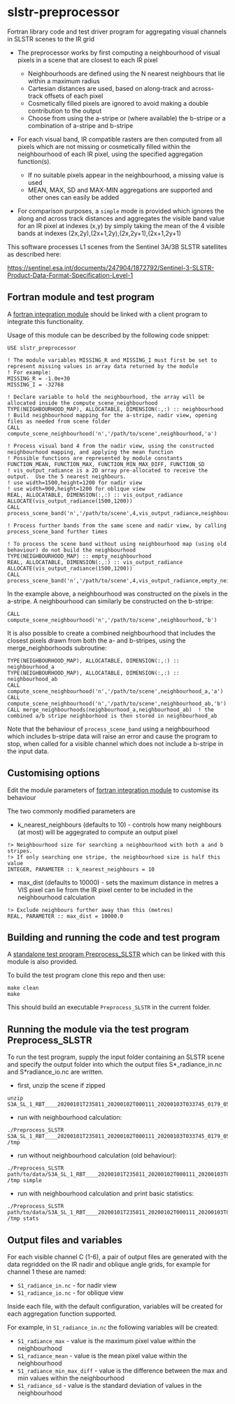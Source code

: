 # slstr-preprocessor

Fortran library code and test driver program for aggregating visual channels in SLSTR scenes to the IR grid

* The preprocessor works by first computing a neighbourhood of visual pixels in a scene that are closest to each IR pixel
  
  * Neighbourhoods are defined using the N nearest neighbours that lie within a maximum radius
  * Cartesian distances are used, based on along-track and across-track offsets of each pixel
  * Cosmetically filled pixels are ignored to avoid making a double contribution to the output
  * Choose from using the a-stripe or (where available) the b-stripe or a combination of a-stripe and b-stripe
    
* For each visual band, IR compatible rasters are then computed from all pixels which are not missing or cosmetically filled within
  the neighbourhood of each IR pixel, using the specified aggregation function(s).

  * If no suitable pixels appear in the neighbourhood, a missing value is used
  * MEAN, MAX, SD and MAX-MIN aggregations are supported and other ones can easily be added
    
* For comparison purposes, a `simple` mode is provided which ignores the along and across track distances and aggregates the visible
  band value for an IR pixel at indexes (x,y) by simply taking the mean of the 4 visible bands at indexes (2x,2y),(2x+1,2y),(2x,2y+1),(2x+1,2y+1)
  
This software processes L1 scenes from the Sentinel 3A/3B SLSTR satellites as described here:

https://sentinel.esa.int/documents/247904/1872792/Sentinel-3-SLSTR-Product-Data-Format-Specification-Level-1

## Fortran module and test program

A [fortran integration module](SLSTR_Preprocessor.f90) should be linked with a client program to integrate this functionality.

Usage of this module can be described by the following code snippet:

```
USE slstr_preprocessor

! The module variables MISSING_R and MISSING_I must first be set to represent missing values in array data returned by the module
! For example:
MISSING_R = -1.0e+30
MISSING_I = -32768

! Declare variable to hold the neighbourhood, the array will be allocated inside the compute_scene_neighbourhood
TYPE(NEIGHBOURHOOD_MAP), ALLOCATABLE, DIMENSION(:,:) :: neighbourhood
! Build neighbourhood mapping for the a-stripe, nadir view, opening files as needed from scene folder
CALL compute_scene_neighbourhood('n','/path/to/scene',neighbourhood,'a')

! Process visual band 4 from the nadir view, using the constructed neighbourhood mapping, and applying the mean function
! Possible functions are represented by module constants FUNCTION_MEAN, FUNCTION_MAX, FUNCTION_MIN_MAX_DIFF, FUNCTION_SD
! vis_output_radiance is a 2D array pre-allocated to receive the output.  Use the 5 nearest neighbours.
! use width=1500,height=1200 for nadir view
! use width=900,height=1200 for oblique view
REAL, ALLOCATABLE, DIMENSION(:,:) :: vis_output_radiance
ALLOCATE(vis_output_radiance(1500,1200))
CALL process_scene_band('n','/path/to/scene',4,vis_output_radiance,neighbourhood,5,FUNCTION_MEAN)

! Process further bands from the same scene and nadir view, by calling process_scene_band further times

! To process the scene band without using neighbourhood map (using old behaviour) do not build the neighbourhood 
TYPE(NEIGHBOURHOOD_MAP) :: empty_neighbourhood
REAL, ALLOCATABLE, DIMENSION(:,:) :: vis_output_radiance
ALLOCATE(vis_output_radiance(1500,1200))
CALL process_scene_band('n','/path/to/scene',4,vis_output_radiance,empty_neighbourhood,0,FUNCTION_MEAN)
```

In the example above, a neighbourhood was constructed on the pixels in the a-stripe.  A neighbourhood can similarly be constructed on the b-stripe:

```
CALL compute_scene_neighbourhood('n','/path/to/scene',neighbourhood,'b')
```

It is also possible to create a combined neighbourhood that includes the closest pixels drawn from both the a- and b-stripes, using the merge_neighborhoods subroutine:

```
TYPE(NEIGHBOURHOOD_MAP), ALLOCATABLE, DIMENSION(:,:) :: neighbourhood_a
TYPE(NEIGHBOURHOOD_MAP), ALLOCATABLE, DIMENSION(:,:) :: neighbourhood_ab
CALL compute_scene_neighbourhood('n','/path/to/scene',neighbourhood_a,'a')
CALL compute_scene_neighbourhood('n','/path/to/scene',neighbourhood_ab,'b')
CALL merge_neighbourhoods(neighbourhood_a,neighbourhood_ab)  ! the combined a/b stripe neighborhood is then stored in neighbourhood_ab
```

Note that the behaviour of `process_scene_band` using a neighbourhood which includes b-stripe data will raise an error and cause the program to stop,
when called for a visible channel which does not include a b-stripe in the input data.

## Customising options

Edit the module parameters of [fortran integration module](SLSTR_Preprocessor.f90) to customise its behaviour

The two commonly modified parameters are

* k_nearest_neighbours (defaults to 10) - controls how many neighbours (at most) will be aggegrated to compute an output pixel

```
!> Neighbourhood size for searching a neighbourhood with both a and b stripes.
!> If only searching one stripe, the neighbourhood size is half this value
INTEGER, PARAMETER :: k_nearest_neighbours = 10
```

* max_dist (defaults to 10000) - sets the maximum distance in metres a VIS pixel can lie from the IR pixel center to be included in the neighbourhood calculation
  
```
!> Exclude neighbours further away than this (metres)
REAL, PARAMETER :: max_dist = 10000.0
```

## Building and running the code and test program

A [standalone test program Preprocess_SLSTR](Preprocess_SLSTR.f90) which can be linked with this module is also provided.

To build the test program clone this repo and then use:

```
make clean
make
```

This should build an executable `Preprocess_SLSTR` in the current folder.  

## Running the module via the test program Preprocess_SLSTR

To run the test program, supply the input folder containing an SLSTR scene 
and specify the output folder into which the output files S*_radiance_in.nc and S*radiance_io.nc are written.

* first, unzip the scene if zipped

```
unzip S3A_SL_1_RBT____20200101T235811_20200102T000111_20200103T033745_0179_053_187_3420_LN2_O_NT_003.zip
```

* run with neighbourhood calculation:

```
./Preprocess_SLSTR S3A_SL_1_RBT____20200101T235811_20200102T000111_20200103T033745_0179_053_187_3420_LN2_O_NT_003.SEN3 /tmp
```

* run without neighbourhood calculation (old behaviour):

```
./Preprocess_SLSTR path/to/data/S3A_SL_1_RBT____20200101T235811_20200102T000111_20200103T033745_0179_053_187_3420_LN2_O_NT_003.SEN3 /tmp simple
```

* run with neighbourhood calculation and print basic statistics:

```
./Preprocess_SLSTR path/to/data/S3A_SL_1_RBT____20200101T235811_20200102T000111_20200103T033745_0179_053_187_3420_LN2_O_NT_003.SEN3 /tmp stats
```

## Output files and variables

For each visible channel C (1-6), a pair of output files are generated with the data regridded on the IR nadir and oblique angle grids, for example for channel 1 these are named:

* `S1_radiance_in.nc` - for nadir view
* `S1_radiance_io.nc` - for oblique view

Inside each file, with the default configuration, variables will be created for each aggregation function supported.

For example, in `S1_radiance_in.nc` the following variables will be created:

* `S1_radiance_max` - value is the maximum pixel value within the neighbourhood
* `S1_radiance_mean` - value is the mean pixel value within the neighbourhood
* `S1_radiance_min_max_diff` - value is the difference between the max and min values within the neighbourhood
* `S1_radiance_sd` - value is the standard deviation of values in the neighbourhood

